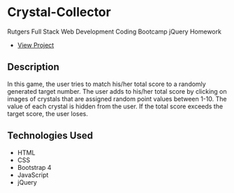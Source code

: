 # Crystal-Collector
Rutgers Full Stack Web Development Coding Bootcamp jQuery Homework

* [View Project](https://bcasalvieri.github.io/Crystal-Collector/)

## Description
In this game, the user tries to match his/her total score to a randomly generated target number. The user adds to his/her total score by clicking on images of crystals that are assigned random point values between 1-10. The value of each crystal is hidden from the user. If the total score exceeds the target score, the user loses.

## Technologies Used
- HTML
- CSS
- Bootstrap 4
- JavaScript
- jQuery